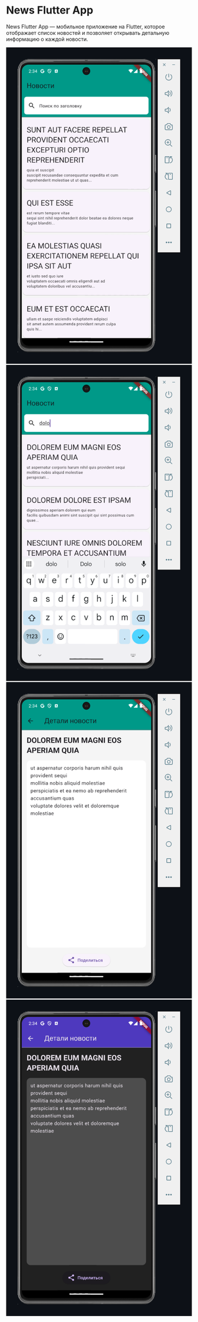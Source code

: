 # News Flutter App

News Flutter App — мобильное приложение на Flutter, которое отображает список новостей и позволяет открывать детальную информацию о каждой новости.

![NewsListScreen](assets/images/NewsListScreen.png)
![NewsSearch](assets/images/NewsSearch.png)
![DetailScreen](assets/images/NewsDetailScreen.png)
![DarkTheme](assets/images/DarkTheme.png)

